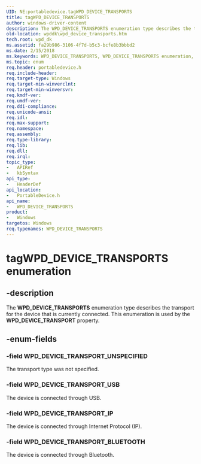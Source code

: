 ```yaml
---
UID: NE:portabledevice.tagWPD_DEVICE_TRANSPORTS
title: tagWPD_DEVICE_TRANSPORTS
author: windows-driver-content
description: The WPD_DEVICE_TRANSPORTS enumeration type describes the transport for the device that is currently connected. This enumeration is used by the WPD_DEVICE_TRANSPORT property.
old-location: wpddk\wpd_device_transports.htm
tech.root: wpd_dk
ms.assetid: fa29b986-3106-4f7d-b5c3-bcfe8b3bbbd2
ms.date: 2/15/2018
ms.keywords: WPD_DEVICE_TRANSPORTS, WPD_DEVICE_TRANSPORTS enumeration, WPD_DEVICE_TRANSPORT_BLUETOOTH, WPD_DEVICE_TRANSPORT_IP, WPD_DEVICE_TRANSPORT_UNSPECIFIED, WPD_DEVICE_TRANSPORT_USB, portabledevice/WPD_DEVICE_TRANSPORTS, portabledevice/WPD_DEVICE_TRANSPORT_BLUETOOTH, portabledevice/WPD_DEVICE_TRANSPORT_IP, portabledevice/WPD_DEVICE_TRANSPORT_UNSPECIFIED, portabledevice/WPD_DEVICE_TRANSPORT_USB, tagWPD_DEVICE_TRANSPORTS, wpddk.wpd_device_transports
ms.topic: enum
req.header: portabledevice.h
req.include-header: 
req.target-type: Windows
req.target-min-winverclnt: 
req.target-min-winversvr: 
req.kmdf-ver: 
req.umdf-ver: 
req.ddi-compliance: 
req.unicode-ansi: 
req.idl: 
req.max-support: 
req.namespace: 
req.assembly: 
req.type-library: 
req.lib: 
req.dll: 
req.irql: 
topic_type:
-	APIRef
-	kbSyntax
api_type:
-	HeaderDef
api_location:
-	PortableDevice.h
api_name:
-	WPD_DEVICE_TRANSPORTS
product:
-	Windows
targetos: Windows
req.typenames: WPD_DEVICE_TRANSPORTS
---
```


# tagWPD_DEVICE_TRANSPORTS enumeration


## -description


The <b>WPD_DEVICE_TRANSPORTS</b> enumeration type describes the transport for the device that is currently connected. This enumeration is used by the <b>WPD_DEVICE_TRANSPORT</b> property.


## -enum-fields




### -field WPD_DEVICE_TRANSPORT_UNSPECIFIED

The transport type was not specified.


### -field WPD_DEVICE_TRANSPORT_USB

The device is connected through USB.


### -field WPD_DEVICE_TRANSPORT_IP

The device is connected through Internet Protocol (IP).


### -field WPD_DEVICE_TRANSPORT_BLUETOOTH

The device is connected through Bluetooth.


